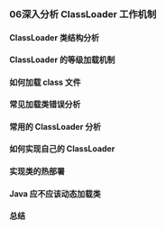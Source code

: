 ### 06深入分析 ClassLoader 工作机制
>
#### ClassLoader 类结构分析
>
#### ClassLoader 的等级加载机制
>
#### 如何加载 class 文件
>
#### 常见加载类错误分析
>
#### 常用的 ClassLoader 分析
>
#### 如何实现自己的 ClassLoader 
>
#### 实现类的热部署
>
#### Java 应不应该动态加载类
>
#### 总结
